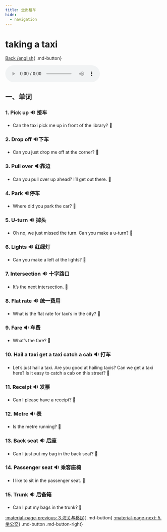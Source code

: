 ```yaml
---
title: 坐出租车
hide:
  - navigation
---
```


# taking a taxi

[Back /english](/english/#二英语课堂){ .md-button}

<audio controls="controls">
  <source src="https://file.cdn.shafish.cn/english/%E4%B9%98%E5%9D%90%E5%87%BA%E7%A7%9F%E8%BD%A6.mp3" type="audio/mpeg">
Your browser does not support the audio element.
</audio>

## 一、单词

### 1. <span id="english">Pick up <span class="point">:sound:</span></span> 接车

- <span id="english">Can the taxi pick me up in front of the library? <span class="point">:speech_balloon:</span></span>

### 2. <span id="english">Drop off <span class="point">:sound:</span></span>下车

- <span id="english">Can you just drop me off at the corner? <span class="point">:speech_balloon:</span></span>

### 3. <span id="english">Pull over <span class="point">:sound:</span></span>靠边

- <span id="english">Can you pull over up ahead? I’ll get out there. <span class="point">:speech_balloon:</span></span>

### 4. <span id="english">Park <span class="point">:sound:</span></span>停车

- <span id="english">Where did you park the car? <span class="point">:speech_balloon:</span></span>

### 5. <span id="english">U-turn <span class="point">:sound:</span></span> 掉头

- <span id="english">Oh no, we just missed the turn. Can you make a u-turn? <span class="point">:speech_balloon:</span></span>

### 6. <span id="english">Lights <span class="point">:sound:</span></span> 红绿灯

- <span id="english">Can you make a left at the lights? <span class="point">:speech_balloon:</span></span>

### 7. <span id="english">Intersection <span class="point">:sound:</span></span> 十字路口

- <span id="english">It’s the next intersection. <span class="point">:speech_balloon:</span></span>

### 8. <span id="english">Flat rate <span class="point">:sound:</span></span> 统一费用

- <span id="english">What is the flat rate for taxi’s in the city? <span class="point">:speech_balloon:</span></span>

### 9. <span id="english">Fare <span class="point">:sound:</span></span> 车费

- <span id="english">What’s the fare? <span class="point">:speech_balloon:</span></span>

### 10. <span id="english">Hail a taxi get a taxi catch a cab <span class="point">:sound:</span></span> 打车

- <span id="english">Let’s just hail a taxi. Are you good at hailing taxis? Can we get a taxi here? Is it easy to catch a cab on this street? <span class="point">:speech_balloon:</span></span>

### 11. <span id="english">Receipt <span class="point">:sound:</span></span> 发票

- <span id="english">Can I please have a receipt? <span class="point">:speech_balloon:</span></span>

### 12. <span id="english">Metre <span class="point">:sound:</span></span> 表

- <span id="english">Is the metre running? <span class="point">:speech_balloon:</span></span>

### 13. <span id="english">Back seat <span class="point">:sound:</span></span> 后座

- <span id="english">Can I just put my bag in the back seat? <span class="point">:speech_balloon:</span></span>

### 14. <span id="english">Passenger seat <span class="point">:sound:</span></span> 乘客座椅

- <span id="english">I like to sit in the passenger seat. <span class="point">:speech_balloon:</span></span>

### 15. <span id="english">Trunk <span class="point">:sound:</span></span> 后备箱

- <span id="english">Can I put my bags in the trunk? <span class="point">:speech_balloon:</span></span>

[:material-page-previous: 3.海关与移民](Customs_and_immigration.md){ .md-button}  [:material-page-next: 5.坐公交](public_transit.md){ .md-button .md-button-right}